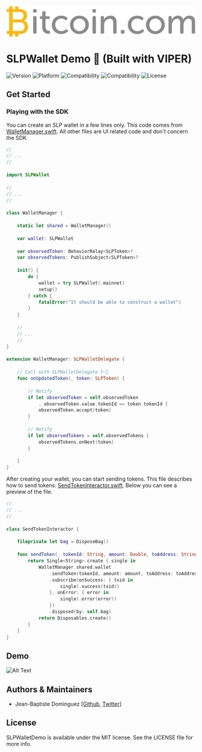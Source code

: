 ![Logo](../../github_logo.png)

# SLPWallet Demo :snake: (Built with VIPER)

![Version](https://img.shields.io/badge/version-v0.4.0-blue.svg)
![Platform](https://img.shields.io/badge/platform-ios-black.svg) 
![Compatibility](https://img.shields.io/badge/iOS-+10.0-orange.svg) 
![Compatibility](https://img.shields.io/badge/Swift-4.0-orange.svg) 
![License](https://img.shields.io/badge/License-MIT-black.svg) 

## Get Started

### Playing with the SDK

You can create an SLP wallet in a few lines only. This code comes from [WalletManager.swift](SLPWalletDemo/Common/Manager/WalletManager.swift). All other files are UI related code and don't concern the SDK. 

```swift
//
// ...
//

import SLPWallet

//
// ...
//

class WalletManager {
    
    static let shared = WalletManager()
    
    var wallet: SLPWallet
    
    var observedToken: BehaviorRelay<SLPToken>?
    var observedTokens: PublishSubject<SLPToken>?
    
    init() {
        do {
            wallet = try SLPWallet(.mainnet)
            setup()
        } catch {
            fatalError("It should be able to construct a wallet")
        }
    }

    //
    // ... 
    //
}

extension WalletManager: SLPWalletDelegate {
    
    // Call with SLPWalletDelegate ❗️💥🚀
    func onUpdatedToken(_ token: SLPToken) {
        
        // Notify
        if let observedToken = self.observedToken
            , observedToken.value.tokenId == token.tokenId {
            observedToken.accept(token)
        }
        
        // Notify
        if let observedTokens = self.observedTokens {
            observedTokens.onNext(token)
        }
        
    }
}

```

After creating your wallet, you can start sending tokens. This file describes how to send tokens: [SendTokenInteractor.swift](SLPWalletDemo/Common/Interactor/SendTokenInteractor.swift). Below you can see a preview of the file.
```Swift
//
// ...
//

class SendTokenInteractor {
    
    fileprivate let bag = DisposeBag()
    
    func sendToken(_ tokenId: String, amount: Double, toAddress: String) -> Single<String> {
        return Single<String>.create { single in
            WalletManager.shared.wallet
                .sendToken(tokenId, amount: amount, toAddress: toAddress) // That's it 💥🚀
                .subscribe(onSuccess: { txid in
                    single(.success(txid))
                }, onError: { error in
                    single(.error(error))
                })
                .disposed(by: self.bag)
            return Disposables.create()
        }
    }
}

```

## Demo

![Alt Text](demo-app.gif)

## Authors & Maintainers
- Jean-Baptiste Dominguez [[Github](https://github.com/jbdtky), [Twitter](https://twitter.com/jbdtky)]

## License

SLPWalletDemo is available under the MIT license. See the LICENSE file for more info.
